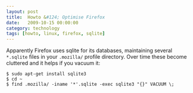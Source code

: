 ```yaml
---
layout: post
title:  Howto &#124; Optimise Firefox
date:   2009-10-15 00:00:00
category: technology
tags: [howto, linux, firefox, sqlite]
---
```


Apparently Firefox uses sqlite for its databases, maintaining several `*.sqlite` files in your `.mozilla/` profile directory.  Over time these become cluttered and it helps if you vacuum it:

<!--more-->

    $ sudo apt-get install sqlite3
    $ cd ~
    $ find .mozilla/ -iname '*'.sqlite -exec sqlite3 "{}" VACUUM \;

